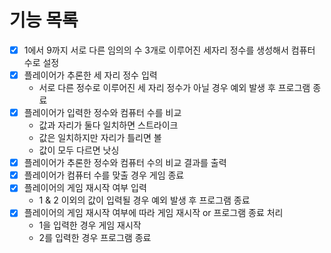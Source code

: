 # 기능 목록
- [x] 1에서 9까지 서로 다른 임의의 수 3개로 이루어진 세자리 정수를 생성해서 컴퓨터 수로 설정
- [X] 플레이어가 추론한 세 자리 정수 입력
  - 서로 다른 정수로 이루어진 세 자리 정수가 아닐 경우 예외 발생 후 프로그램 종료
- [x] 플레이어가 입력한 정수와 컴퓨터 수를 비교
  - 값과 자리가 둘다 일치하면 스트라이크 
  - 값은 일치하지만 자리가 틀리면 볼
  - 값이 모두 다르면 낫싱
- [x] 플레이어가 추론한 정수와 컴퓨터 수의 비교 결과를 출력
- [x] 플레이어가 컴퓨터 수를 맞출 경우 게임 종료
- [x] 플레이어의 게임 재시작 여부 입력
  - 1 & 2 이외의 값이 입력될 경우 예외 발생 후 프로그램 종료
- [x] 플레이어의 게임 재시작 여부에 따라 게임 재시작 or 프로그램 종료 처리
  - 1을 입력한 경우 게임 재시작
  - 2를 입력한 경우 프로그램 종료